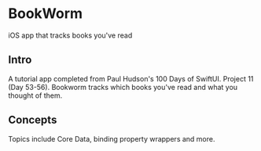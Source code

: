 # BookWorm
iOS app that tracks books you've read

## Intro
A tutorial app completed from Paul Hudson's 100 Days of SwiftUI.  Project 11 (Day 53-56).  Bookworm tracks which books you've read and what you thought of them.

## Concepts
Topics include Core Data, binding property wrappers and more.
